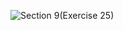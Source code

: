 ![Section 9(Exercise 25)](https://github.com/user-attachments/assets/84e982ad-cac8-4db1-a276-f774f5cb5057)
